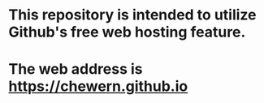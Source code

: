 # This repository is intended to utilize Github's free web hosting feature. 
# The web address is https://chewern.github.io
